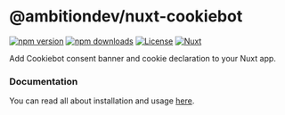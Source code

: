 # @ambitiondev/nuxt-cookiebot

[![npm version][npm-version-src]][npm-version-href]
[![npm downloads][npm-downloads-src]][npm-downloads-href]
[![License][license-src]][license-href]
[![Nuxt][nuxt-src]][nuxt-href]

Add Cookiebot consent banner and cookie declaration to your Nuxt app.

### Documentation

You can read all about installation and usage [here][docs-href].

[npm-version-src]: https://img.shields.io/npm/v/@ambitiondev/nuxt-cookiebot/latest.svg?style=flat&colorA=18181B&colorB=28CF8D
[npm-version-href]: https://www.npmjs.com/package/@ambitiondev/nuxt-cookiebot
[npm-downloads-src]: https://img.shields.io/npm/dm/@ambitiondev/nuxt-cookiebot.svg?style=flat&colorA=18181B&colorB=28CF8D
[npm-downloads-href]: https://npmjs.com/package/@ambitiondev/nuxt-cookiebot
[license-src]: https://img.shields.io/npm/l/@ambitiondev/nuxt-cookiebot.svg?style=flat&colorA=18181B&colorB=28CF8D
[license-href]: https://npmjs.com/package/@ambitiondev/nuxt-cookiebot
[nuxt-src]: https://img.shields.io/badge/Nuxt-18181B?logo=nuxt.js
[nuxt-href]: https://nuxt.com/
[docs-href]: https://vuejs.org/
